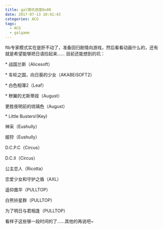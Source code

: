 ```yaml
---
title: gal填坑进度0x00
date: 2017-07-13 10:41:43
categories: ACG
tags:
  - ACG
  - galgame
---
```

ftb专家模式实在是肝不动了，准备回归剧情向游戏，然后看看动画什么的，还有就是希望能够把日语捡起来......
目前还能想到的坑：

<!--more-->

\* 战国兰斯（Alicesoft）

\* 车轮之国，向日葵的少女（AKABEiSOFT2）

\* 白色相簿2（Leaf）

\* 秽翼的尤斯蒂娅（August）

 更胜夜明前的琉璃色（August）

 \* Little Busters!(Key)

 神采（Eushully）

 姬狩（Eushully）

 D.C.P.C（Circus）

 D.C.II（Circus）

 公主恋人（Ricotta）

 恋爱少女和守护之盾（AXL）

 遥仰凰华（PULLTOP）

 白熊铃星群（PULLTOP）

 为了明日与君相逢（PULLTOP）

 看样子这些够一段时间的了......其他的再说吧~
